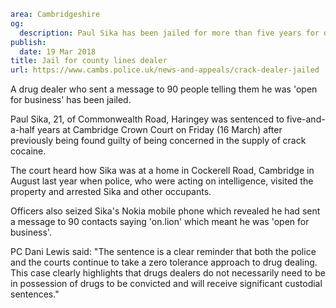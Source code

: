```yaml
area: Cambridgeshire
og:
  description: Paul Sika has been jailed for more than five years for dealing drugs in Cambridge.
publish:
  date: 19 Mar 2018
title: Jail for county lines dealer
url: https://www.cambs.police.uk/news-and-appeals/crack-dealer-jailed
```

A drug dealer who sent a message to 90 people telling them he was 'open for business' has been jailed.

Paul Sika, 21, of Commonwealth Road, Haringey was sentenced to five-and-a-half years at Cambridge Crown Court on Friday (16 March) after previously being found guilty of being concerned in the supply of crack cocaine.

The court heard how Sika was at a home in Cockerell Road, Cambridge in August last year when police, who were acting on intelligence, visited the property and arrested Sika and other occupants.

Officers also seized Sika's Nokia mobile phone which revealed he had sent a message to 90 contacts saying 'on.lion' which meant he was 'open for business'.

PC Dani Lewis said: "The sentence is a clear reminder that both the police and the courts continue to take a zero tolerance approach to drug dealing. This case clearly highlights that drugs dealers do not necessarily need to be in possession of drugs to be convicted and will receive significant custodial sentences."
